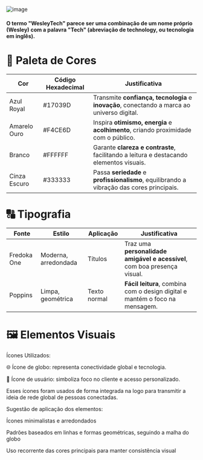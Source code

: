 ![image](https://github.com/user-attachments/assets/ecf40873-10dc-4f6f-b168-cf8e432ceff8)


<h4>O termo "WesleyTech" parece ser uma combinação de um nome próprio (Wesley) com a palavra "Tech" (abreviação de technology, ou tecnologia em inglês).</h4>

# 🎨 Paleta de Cores
| Cor          | Código Hexadecimal | Justificativa                                                                               |
| ------------ | ------------------ | ------------------------------------------------------------------------------------------- |
| Azul Royal   | #17039D            | Transmite **confiança, tecnologia** e **inovação**, conectando a marca ao universo digital. |
| Amarelo Ouro | #F4CE6D            | Inspira **otimismo, energia** e **acolhimento**, criando proximidade com o público.         |
| Branco       | #FFFFFF            | Garante **clareza e contraste**, facilitando a leitura e destacando elementos visuais.      |
| Cinza Escuro | #333333            | Passa **seriedade** e **profissionalismo**, equilibrando a vibração das cores principais.   |

# 🔠 Tipografia
| Fonte       | Estilo               | Aplicação    | Justificativa                                                                |
| ----------- | -------------------- | ------------ | ---------------------------------------------------------------------------- |
| Fredoka One | Moderna, arredondada | Títulos      | Traz uma **personalidade amigável e acessível**, com boa presença visual.    |
| Poppins     | Limpa, geométrica    | Texto normal | **Fácil leitura**, combina com o design digital e mantém o foco na mensagem. |


# 🖼️ Elementos Visuais
Ícones Utilizados:

🌐 Ícone de globo: representa conectividade global e tecnologia.

👤 Ícone de usuário: simboliza foco no cliente e acesso personalizado.

Esses ícones foram usados de forma integrada na logo para transmitir a ideia de rede global de pessoas conectadas.

Sugestão de aplicação dos elementos:

Ícones minimalistas e arredondados

Padrões baseados em linhas e formas geométricas, seguindo a malha do globo

Uso recorrente das cores principais para manter consistência visual
